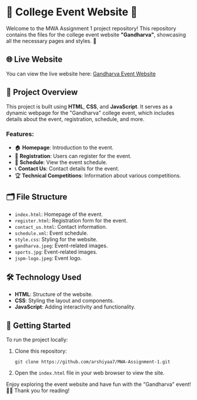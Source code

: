 # 🌟 College Event Website 🌟

Welcome to the MWA Assignment 1 project repository! This repository contains the files for the college event website **"Gandharva"**, showcasing all the necessary pages and styles. 🎉

## 🌐 Live Website
You can view the live website here: [Gandharva Event Website](https://arshiyaaa7.github.io/MWA-Assignment-1/)

## 📄 Project Overview
This project is built using **HTML**, **CSS**, and **JavaScript**. It serves as a dynamic webpage for the "Gandharva" college event, which includes details about the event, registration, schedule, and more.

### Features:
- 🏠 **Homepage**: Introduction to the event.
- 📝 **Registration**: Users can register for the event.
- 📅 **Schedule**: View the event schedule.
- 📞 **Contact Us**: Contact details for the event.
- 🏆 **Technical Competitions**: Information about various competitions.

## 🗂️ File Structure
- `index.html`: Homepage of the event.
- `register.html`: Registration form for the event.
- `contact_us.html`: Contact information.
- `schedule.xml`: Event schedule.
- `style.css`: Styling for the website.
- `gandharva.jpeg`: Event-related images.
- `sports.jpg`: Event-related images.
- `jspm-logo.jpeg`: Event logo.

## 🛠️ Technology Used
- **HTML**: Structure of the website.
- **CSS**: Styling the layout and components.
- **JavaScript**: Adding interactivity and functionality.

## 🚀 Getting Started
To run the project locally:
1. Clone this repository:
   ```
   git clone https://github.com/arshiyaa7/MWA-Assignment-1.git
   ```
2. Open the `index.html` file in your web browser to view the site.

Enjoy exploring the event website and have fun with the "Gandharva" event! 🎉✨
Thank you for reading!
